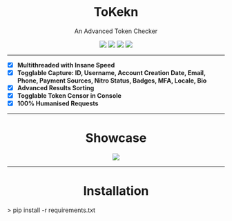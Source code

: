<h1 align="center">ToKekn</h1>
<p align="center">
An Advanced Token Checker
</p>
<p align="center">
<img src="https://img.shields.io/github/license/TurfuGoldy/ToKekn">
<img src="https://img.shields.io/github/downloads/TurfuGoldy/ToKekn/total">
<img src="https://img.shields.io/github/stars/TurfuGoldy/ToKekn">
<img src="https://img.shields.io/github/forks/TurfuGoldy/ToKekn">
</p>

-----

- [X] **Multithreaded with Insane Speed**
- [X] **Togglable Capture: ID, Username, Account Creation Date, Email, Phone, Payment Sources, Nitro Status, Badges, MFA, Locale, Bio**
- [X] **Advanced Results Sorting**
- [X] **Togglable Token Censor in Console**
- [X] **100% Humanised Requests**

-----

<h1 align="center">Showcase</h1>
<p align="center">
  <img src="https://i.imgur.com/FA5MDQP.gif">
</p>

-----

<h1 align="center">Installation</h1>
> pip install -r requirements.txt
